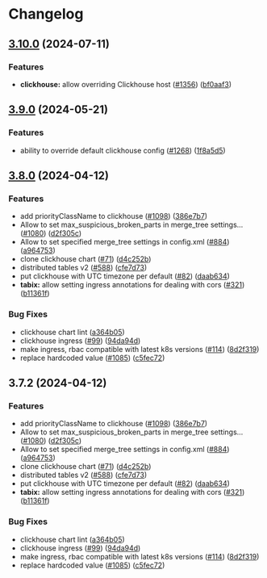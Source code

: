 # Changelog

## [3.10.0](https://github.com/sentry-kubernetes/charts/compare/clickhouse-v3.9.0...clickhouse-v3.10.0) (2024-07-11)


### Features

* **clickhouse:** allow overriding Clickhouse host ([#1356](https://github.com/sentry-kubernetes/charts/issues/1356)) ([bf0aaf3](https://github.com/sentry-kubernetes/charts/commit/bf0aaf346d5363fef2b12e2caee6f4b4750d45fd))

## [3.9.0](https://github.com/sentry-kubernetes/charts/compare/clickhouse-v3.8.0...clickhouse-v3.9.0) (2024-05-21)


### Features

* ability to override default clickhouse config ([#1268](https://github.com/sentry-kubernetes/charts/issues/1268)) ([1f8a5d5](https://github.com/sentry-kubernetes/charts/commit/1f8a5d58cedf3f26e759c67d2c5f50ea11d371c1))

## [3.8.0](https://github.com/sentry-kubernetes/charts/compare/clickhouse-v3.7.2...clickhouse-v3.8.0) (2024-04-12)


### Features

* add priorityClassName to clickhouse ([#1098](https://github.com/sentry-kubernetes/charts/issues/1098)) ([386e7b7](https://github.com/sentry-kubernetes/charts/commit/386e7b7328000a289a7642752af583e8f6d40106))
* Allow to set max_suspicious_broken_parts in merge_tree settings… ([#1080](https://github.com/sentry-kubernetes/charts/issues/1080)) ([d2f305c](https://github.com/sentry-kubernetes/charts/commit/d2f305c73b7b0ab625734a30fe5b5363606cd751))
* Allow to set specified merge_tree settings in config.xml ([#884](https://github.com/sentry-kubernetes/charts/issues/884)) ([a964753](https://github.com/sentry-kubernetes/charts/commit/a964753b6fc785292c448e2f8d7c3099c696039d))
* clone clickhouse chart ([#71](https://github.com/sentry-kubernetes/charts/issues/71)) ([d4c252b](https://github.com/sentry-kubernetes/charts/commit/d4c252b752bd637595b2406e88f2118d8609667a))
* distributed tables v2 ([#588](https://github.com/sentry-kubernetes/charts/issues/588)) ([cfe7d73](https://github.com/sentry-kubernetes/charts/commit/cfe7d736278feeeb72189efb841a6099685ed1dd))
* put clickhouse with UTC timezone per default ([#82](https://github.com/sentry-kubernetes/charts/issues/82)) ([daab634](https://github.com/sentry-kubernetes/charts/commit/daab634449ce10ad45a0f73c765e04033a8cb657))
* **tabix:** allow setting ingress annotations for dealing with cors ([#321](https://github.com/sentry-kubernetes/charts/issues/321)) ([b11361f](https://github.com/sentry-kubernetes/charts/commit/b11361f2fe6b27504d2f0fda4a12bc5ade780b05))


### Bug Fixes

* clickhouse chart lint ([a364b05](https://github.com/sentry-kubernetes/charts/commit/a364b053069ab9330af6c8bfd0d2bda619ada0f0))
* clickhouse ingress ([#99](https://github.com/sentry-kubernetes/charts/issues/99)) ([94da94d](https://github.com/sentry-kubernetes/charts/commit/94da94d15a9528ebdb4782c20af48b02e0a256bf))
* make ingress, rbac compatible with latest k8s versions ([#114](https://github.com/sentry-kubernetes/charts/issues/114)) ([8d2f319](https://github.com/sentry-kubernetes/charts/commit/8d2f3196fe797a301ba6ebb21b793f3030d70962))
* replace hardcoded value ([#1085](https://github.com/sentry-kubernetes/charts/issues/1085)) ([c5fec72](https://github.com/sentry-kubernetes/charts/commit/c5fec72ad8dc16e727019094d07dbaae4359cdf8))

## 3.7.2 (2024-04-12)


### Features

* add priorityClassName to clickhouse ([#1098](https://github.com/sentry-kubernetes/charts/issues/1098)) ([386e7b7](https://github.com/sentry-kubernetes/charts/commit/386e7b7328000a289a7642752af583e8f6d40106))
* Allow to set max_suspicious_broken_parts in merge_tree settings… ([#1080](https://github.com/sentry-kubernetes/charts/issues/1080)) ([d2f305c](https://github.com/sentry-kubernetes/charts/commit/d2f305c73b7b0ab625734a30fe5b5363606cd751))
* Allow to set specified merge_tree settings in config.xml ([#884](https://github.com/sentry-kubernetes/charts/issues/884)) ([a964753](https://github.com/sentry-kubernetes/charts/commit/a964753b6fc785292c448e2f8d7c3099c696039d))
* clone clickhouse chart ([#71](https://github.com/sentry-kubernetes/charts/issues/71)) ([d4c252b](https://github.com/sentry-kubernetes/charts/commit/d4c252b752bd637595b2406e88f2118d8609667a))
* distributed tables v2 ([#588](https://github.com/sentry-kubernetes/charts/issues/588)) ([cfe7d73](https://github.com/sentry-kubernetes/charts/commit/cfe7d736278feeeb72189efb841a6099685ed1dd))
* put clickhouse with UTC timezone per default ([#82](https://github.com/sentry-kubernetes/charts/issues/82)) ([daab634](https://github.com/sentry-kubernetes/charts/commit/daab634449ce10ad45a0f73c765e04033a8cb657))
* **tabix:** allow setting ingress annotations for dealing with cors ([#321](https://github.com/sentry-kubernetes/charts/issues/321)) ([b11361f](https://github.com/sentry-kubernetes/charts/commit/b11361f2fe6b27504d2f0fda4a12bc5ade780b05))


### Bug Fixes

* clickhouse chart lint ([a364b05](https://github.com/sentry-kubernetes/charts/commit/a364b053069ab9330af6c8bfd0d2bda619ada0f0))
* clickhouse ingress ([#99](https://github.com/sentry-kubernetes/charts/issues/99)) ([94da94d](https://github.com/sentry-kubernetes/charts/commit/94da94d15a9528ebdb4782c20af48b02e0a256bf))
* make ingress, rbac compatible with latest k8s versions ([#114](https://github.com/sentry-kubernetes/charts/issues/114)) ([8d2f319](https://github.com/sentry-kubernetes/charts/commit/8d2f3196fe797a301ba6ebb21b793f3030d70962))
* replace hardcoded value ([#1085](https://github.com/sentry-kubernetes/charts/issues/1085)) ([c5fec72](https://github.com/sentry-kubernetes/charts/commit/c5fec72ad8dc16e727019094d07dbaae4359cdf8))
